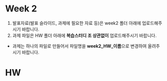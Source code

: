 # Week 2

1. 발표자료(발표 슬라이드, 과제에 필요한 자료 등)은 week2 폴더 아래에 업로드해주시기 바랍니다. 
2. 과제 파일은 HW 폴더 아래에 **복습스터디 조 상관없이** 업로드해주시기 바랍니다. 
  - 과제는 하나의 파일로 만들어서 파일명을 **week2_HW_이름**으로 변경하여 올려주시기 바랍니다. 

# HW
